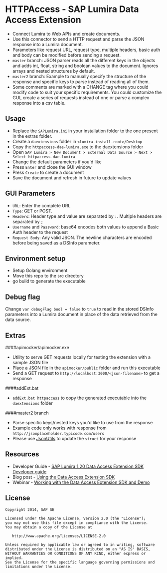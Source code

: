 HTTPAccess - SAP Lumira Data Access Extension
=================================================

* Connect Lumira to Web APIs and create documents.
* Use this connector to send a HTTP request and parse the JSON response into a Lumira document. 
* Parameters like request URL, request type, multiple headers, basic auth and body can be modified before sending a request.
* `master` branch: JSON parser reads all the different keys in the objects and adds int, float, string and boolean values to the document. Ignores arrays and nested structures by default. 
* `master2` branch: Example to manually specify the structure of the response and specific keys to parse instead of reading all of them.
* Some comments are marked with a CHANGE tag where you could modify code to suit your specific requirements. You could customize the GUI, create a series of requests instead of one or parse a complex response into a csv table.

Usage
-------
* Replace the `SAPLumira.ini` in your installation folder to the one present in the extras folder.
* Create a `daextensions` folder in `<lumira-install-root>/Desktop`
* Copy the `httpaccess-dae-lumira.exe` to the daextensions folder
* Open `SAP Lumira > New Document > External Data Source > Next > Select httpaccess-dae-lumira`
* Change the default parameters if you'd like
* Press `Enter` and close the GUI window
* Press `Create` to create a document
* Save the document and refresh in future to update values

GUI Parameters
--------
* `URL`: Enter the complete URL
* `Type`: GET or POST.
* `Headers`: Header type and value are separated by `:`. Multiple headers are separated by `;`
* `Username` and `Password`: base64 encodes both values to append a Basic Auth header to the request
* `Request Body`: Any valid JSON. The newline characters are encoded before being saved as a DSInfo parameter. 

Environment setup
-------------------
* Setup Golang environment
* Move this repo to the src directory
* go build to generate the executable

Debug flag
-----------
Change `var debugFlag bool = false` to `true` to read in the stored DSInfo parameters into a Lumira document in place of the data retrieved from the data source.

Extras
-------
####apimocker/apimocker.exe
* Utility to serve GET requests locally for testing the extension with a sample JSON file
* Place a JSON file in the `apimocker/public` folder and run this executable
* Send a GET request to `http://localhost:3000/<json-filename>` to get a response

####addExt.bat
* `addExt.bat httpaccess` to copy the generated executable into the `daextensions` folder

####master2 branch
* Parse specific keys/nested keys you'd like to use from the response
* Example code only works with response from `http://jsonplaceholder.typicode.com/users`
* Please use [JsonUtils](https://github.com/bashtian/jsonutils) to update the `struct` for your response

Resources
-----------
* Developer Guide - [SAP Lumira 1.20 Data Access Extension SDK Developer guide](http://help.sap.com/businessobject/product_guides/vi01/en/lum_120_dae_dev_en.pdf)
* Blog post - [Using the Data Access Extension SDK](http://scn.sap.com/community/lumira/blog/2014/10/14/using-the-data-access-extension-sdk--sap-lumira)
* Webinar - [Working with the Data Access Extension SDK and Demo](https://www.youtube.com/watch?v=oaUdztW5lKc)


License
---------

    Copyright 2014, SAP SE

    Licensed under the Apache License, Version 2.0 (the "License");
    you may not use this file except in compliance with the License.
    You may obtain a copy of the License at

       http://www.apache.org/licenses/LICENSE-2.0

    Unless required by applicable law or agreed to in writing, software
    distributed under the License is distributed on an "AS IS" BASIS,
    WITHOUT WARRANTIES OR CONDITIONS OF ANY KIND, either express or implied.
    See the License for the specific language governing permissions and
    limitations under the License.

 [1]: https://github.com/SAP/httpaccess-dae-lumira

